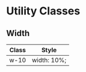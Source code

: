 # Utility Classes

## Width

<table class="table">
    <thead>
        <tr>
            <th>Class</th>
            <th>Style</th>
        </tr>
    </thead>
    <tbody>
        <tr>
            <td>w-10</td>
            <td>width: 10%;</td>
        </tr>
    </tbody>
</table>